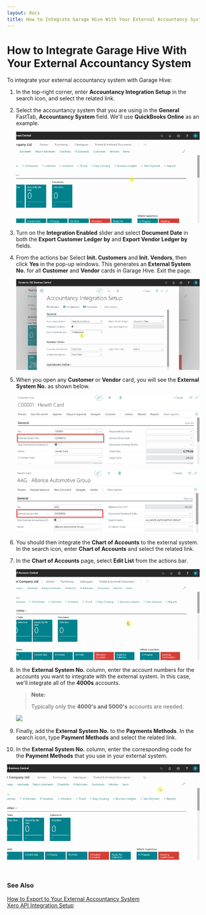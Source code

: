 ```yaml
---
layout: docs
title: How to Integrate Garage Hive With Your External Accountancy System
---
```


# How to Integrate Garage Hive With Your External Accountancy System
To integrate your external accountancy system with Garage Hive:
1. In the top-right corner, enter **Accountancy Integration Setup** in the search icon, and select the related link.
2. Select the accountancy system that you are using in the **General** FastTab, **Accountancy System** field. We'll use **QuickBooks Online** as an example.

   ![](media/garagehive-external-accountancy-integration1.gif)

3. Turn on the **Integration Enabled** slider and select **Document Date** in both the **Export Customer Ledger by** and **Export Vendor Ledger by** fields.
4. From the actions bar Select **Init. Customers** and **Init. Vendors**, then click **Yes** in the pop-up windows. This generates an **External System No.** for all **Customer** and **Vendor** cards in Garage Hive. Exit the page.

   ![](media/garagehive-external-accountancy-integration2.gif)

5. When you open any **Customer** or **Vendor** card, you will see the **External System No.** as shown below.

   ![](media/garagehive-external-accountancy-integration3-a.png)

   ![](media/garagehive-external-accountancy-integration3-b.png)

6. You should then integrate the **Chart of Accounts** to the external system. In the search icon, enter **Chart of Accounts** and select the related link.
7. In the **Chart of Accounts** page, select **Edit List** from the actions bar.

   ![](media/garagehive-external-accountancy-integration4.gif)

8. In the **External System No.** column, enter the account numbers for the accounts you want to integrate with the external system. In this case, we'll integrate all of the **4000s** accounts.

   > **Note:**
   >
   > Typically only the **4000's and 5000's** accounts are needed.


   ![](media/garagehive-external-accountancy-integration5.gif)

9.  Finally, add the **External System No.** to the **Payments Methods**. In the search icon, type **Payment Methods** and select the related link.
10. In the **External System No.** column, enter the corresponding code for the **Payment Methods** that you use in your external system.

   ![](media/garagehive-external-accountancy-integration6.gif)


<br>

### **See Also**

[How to Export to Your External Accountancy System](garagehive-finance-accountancy-export.html) \
[Xero API Integration Setup](xero-api-intergration.html)


